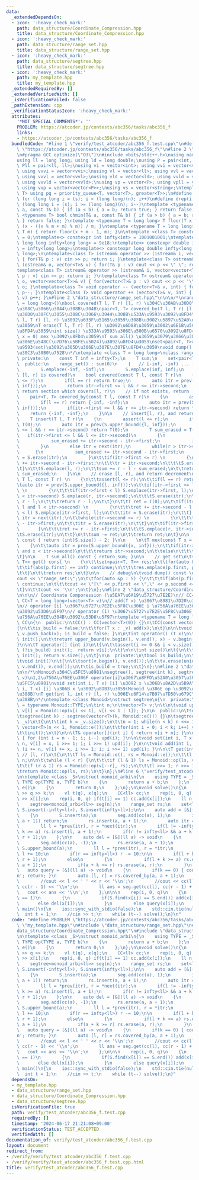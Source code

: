 ```yaml
---
data:
  _extendedDependsOn:
  - icon: ':heavy_check_mark:'
    path: data_structure/Coordinate_Compression.hpp
    title: data_structure/Coordinate_Compression.hpp
  - icon: ':heavy_check_mark:'
    path: data_structure/range_set.hpp
    title: data_structure/range_set.hpp
  - icon: ':heavy_check_mark:'
    path: data_structure/segtree.hpp
    title: data_structure/segtree.hpp
  - icon: ':heavy_check_mark:'
    path: my_template.hpp
    title: my_template.hpp
  _extendedRequiredBy: []
  _extendedVerifiedWith: []
  _isVerificationFailed: false
  _pathExtension: cpp
  _verificationStatusIcon: ':heavy_check_mark:'
  attributes:
    '*NOT_SPECIAL_COMMENTS*': ''
    PROBLEM: https://atcoder.jp/contests/abc356/tasks/abc356_f
    links:
    - https://atcoder.jp/contests/abc356/tasks/abc356_f
  bundledCode: "#line 1 \"verify/test_atcoder/abc356_f.test.cpp\"\n#define PROBLEM\
    \ \"https://atcoder.jp/contests/abc356/tasks/abc356_f\"\n#line 2 \"my_template.hpp\"\
    \n#pragma GCC optimize(\"O3\")\n#include <bits/stdc++.h>\nusing namespace std;\n\
    using ll = long long; using ld = long double;\nusing P = pair<int, int>; using\
    \ Pll = pair<ll, ll>;\nusing vi = vector<int>; using vvi = vector<vector<int>>;\
    \ using vvvi = vector<vvi>;\nusing vl = vector<ll>; using vvl = vector<vector<ll>>;\
    \ using vvvl = vector<vvl>;\nusing vld = vector<ld>; using vvld = vector<vector<vld>>;\
    \ using vvvld = vector<vvld>;\nusing vp = vector<P>; using vpll = vector<Pll>;\
    \ using vvp = vector<vector<P>>;\nusing vs = vector<string>;\ntemplate <typename\
    \ T> using pq = priority_queue<T, vector<T>, greater<T>>;\n#define rep(i, s, n)\
    \ for (long long i = (s); i < (long long)(n); i++)\n#define drep(i, s, n) for\
    \ (long long i = (s); i >= (long long)(n); i--)\ntemplate <typename T> bool chmax(T&\
    \ a, const T& b) { if (a < b) { a = b; return true; } return false; }\ntemplate\
    \ <typename T> bool chmin(T& a, const T& b) { if (a > b) { a = b; return true;\
    \ } return false; }\ntemplate <typename T = long long> T floor(T x, T m) { return\
    \ (x - ((x % m + m) % m)) / m; }\ntemplate <typename T = long long> T ceil(T x,\
    \ T m) { return floor(x + m - 1, m); }\n\ntemplate <class T> constexpr T infty\
    \ = 0;\ntemplate<> constexpr int infty<int> = 1001001001;\ntemplate<> constexpr\
    \ long long infty<long long> = 9e18;\ntemplate<> constexpr double infty<double>\
    \ = infty<long long>;\ntemplate<> constexpr long double infty<long double> = infty<long\
    \ long>;\n\ntemplate<class T> istream& operator >> (istream& i, vector<T>& v)\
    \ { for(T& p : v) cin >> p; return i; }\ntemplate<class T> ostream& operator <<\
    \ (ostream& o, vector<T>& v) { for(T& p : v) cout << p << \" \"; return o; }\n\
    template<class T> istream& operator >> (istream& i, vector<vector<T>>& v) { for(vector<T>&\
    \ p : v) cin >> p; return i; }\ntemplate<class T> ostream& operator << (ostream&\
    \ o, vector<vector<T>>& v) { for(vector<T>& p : v) cout << p << '\\n'; return\
    \ o; }\ntemplate<class T> void operator -- (vector<T>& v, int) { for(T& p : v)\
    \ p--; }\ntemplate<class T> void operator ++ (vector<T>& v, int) { for(T& p :\
    \ v) p++; }\n#line 2 \"data_structure/range_set.hpp\"\n\n\n/*\nrange_set\nrange_set<T\
    \ = long long>()\nbool covered(T l, T r) [l, r) \u304C\u30AB\u30D0\u30FC\u3055\
    \u308C\u3066\u3044\u308B\u304B\npair<T, T> covered_by(T l, T r) [l, r) \u304C\u30AB\
    \u30D0\u30FC\u3055\u308C\u3066\u3044\u308B\u533A\u9593\u3092\u8FD4\u3059\nT insert(T\
    \ l, T r) [l, r) \u3092\u633F\u5165\u3059\u308B\u3002\u5897\u52A0\u5206\u3092\u8FD4\
    \u3059\nT erase(T l, T r) [l, r) \u3092\u6D88\u3059\u3002\u6E1B\u5C11\u5206\u3092\
    \u8FD4\u3059\nint size() \u533A\u9593\u306E\u500B\u6570\u3092\u8FD4\u3059\nT mex(T\
    \ x = 0) mex \u3092\u8FD4\u3059\nT sum_all() \u3059\u3079\u3066\u306E\u533A\u9593\
    \u306E\u548C(\u7D76\u5BFE\u5024)\u3092\u8FD4\u3059\nset<pair<T, T>> get() \u533A\
    \u9593(set)\u3092\u305D\u306E\u307E\u307E\u8FD4\u3059\nvoid dump() \u30C7\u30D0\
    \u30C3\u30B0\u7528\n*/\ntemplate <class T = long long>\nclass range_set\n{\n \
    \ private:\n    const T inf = infty<T>;\n    T sum;\n    set<pair<T, T>> S;\n\
    \  public:\n    range_set() : sum(0)\n    {   // [-inf, -inf) ... [inf, inf)\n\
    \        S.emplace(-inf, -inf);\n        S.emplace(inf, inf);\n    }\n\n    //\
    \ [l, r) is covered?\n    bool covered(const T l, const T r)\n    {\n        assert(l\
    \ <= r);\n        if(l == r) return true;\n        auto itr = prev(S.upper_bound({l,\
    \ inf}));\n        return itr->first <= l && r <= itr->second;\n    }\n\n    //\
    \ return section which covers[l, r)\n    // if not exists, return [-inf, inf)\n\
    \    pair<T, T> covered_by(const T l, const T r)\n    {\n        assert(l <= r);\n\
    \        if(l == r) return {-inf, -inf};\n        auto itr = prev(S.upper_bound({l,\
    \ inf}));\n        if(itr->first <= l && r <= itr->second) return *itr;\n    \
    \    return {-inf, -inf};\n    }\n\n    // insert[l, r), and return increment\n\
    \    T insert(T l, T r)\n    {\n        assert(l <= r);\n        if(l == r) return\
    \ T(0);\n        auto itr = prev(S.upper_bound({l, inf}));\n        if(itr->first\
    \ <= l && r <= itr->second) return T(0);\n        T sum_erased = T(0);\n     \
    \   if(itr->first <= l && l <= itr->second)\n        {\n            l = itr->first;\n\
    \            sum_erased += itr->second - itr->first;\n            itr = S.erase(itr);\n\
    \        }\n        else itr = next(itr);\n        while(r > itr->second)\n  \
    \      {\n            sum_erased += itr->second - itr->first;\n            itr\
    \ = S.erase(itr);\n        }\n\t\tif(itr->first <= r) \n        {\n\t\t\tsum_erased\
    \ += itr->second - itr->first;\n\t\t\tr = itr->second;\n\t\t\tS.erase(itr);\n\t\
    \t}\n\t\tS.emplace(l, r);\n\t\tsum += r - l - sum_erased;\n\t\treturn r - l -\
    \ sum_erased;\n    }\n\n    // erase [l, r), and return decrement\n\tT erase(const\
    \ T l, const T r) \n    {\n\t\tassert(l <= r);\n\t\tif(l == r) return T(0);\n\t\
    \tauto itr = prev(S.upper_bound({l, inf}));\n\t\tif(itr->first <= l and r <= itr->second)\
    \ \n        {\n\t\t\tif(itr->first < l) S.emplace(itr->first, l);\n\t\t\tif(r\
    \ < itr->second) S.emplace(r, itr->second);\n\t\t\tS.erase(itr);\n\t\t\tsum -=\
    \ r - l;\n\t\t\treturn r - l;\n\t\t}\n\t\tT ret = T(0);\n\t\tif(itr->first <=\
    \ l and l < itr->second) \n        {\n\t\t\tret += itr->second - l;\n\t\t\tif(itr->first\
    \ < l) S.emplace(itr->first, l);\n\t\t\titr = S.erase(itr);\n\t\t} \n        else\
    \ itr = next(itr);\n\t\twhile(itr->second <= r) \n        {\n\t\t\tret += itr->second\
    \ - itr->first;\n\t\t\titr = S.erase(itr);\n\t\t}\n\t\tif(itr->first < r) \n \
    \       {\n\t\t\tret += r - itr->first;\n\t\t\tS.emplace(r, itr->second);\n\t\t\
    \tS.erase(itr);\n\t\t}\n\t\tsum -= ret;\n\t\treturn ret;\n\t}\n\n    int size()\
    \ const { return (int)S.size() - 2; }\n\n    \n\tT mex(const T x = 0) const \n\
    \    {\n\t\tauto itr = prev(S.upper_bound({x, inf}));\n\t\tif(itr->first <= x\
    \ and x < itr->second)\n\t\t\treturn itr->second;\n\t\telse\n\t\t\treturn x;\n\
    \t}\n\n    T sum_all() const { return sum; }\n\n    // get set\n\tset<pair<T,\
    \ T>> get() const \n    {\n\t\tset<pair<T, T>> res;\n\t\tfor(auto &p : S) {\n\t\
    \t\tif(abs(p.first) == inf) continue;\n\t\t\tres.emplace(p.first, p.second);\n\
    \t\t}\n\t\treturn res;\n\t}\n\n    // debug\n\tvoid dump() const \n    {\n\t\t\
    cout << \"range_set:\";\n\t\tfor(auto &p : S) {\n\t\t\tif(abs(p.first) == inf)\
    \ continue;\n\t\t\tcout << \"[\" << p.first << \",\" << p.second << \"),\";\n\t\
    \t}\n\t\tcout << '\\n';\n\t}\n};\n#line 2 \"data_structure/Coordinate_Compression.hpp\"\
    \n\n\n// Coordinate Comporession (\u5EA7\u6A19\u5727\u7E2E)\n// CC<T = long long>(),\
    \ CC<T = long long>(vector<T> v)\n// add(T x) \u3067\u8981\u7D20\u3092\u8FFD\u52A0\
    \n// operator [i] \u3067\u5727\u7E2E\u5F8C\u306E i \u756A\u76EE\u306E\u8981\u7D20\
    \u3092\u53D6\u5F97\n// operator (i) \u3067\u5727\u7E2E\u5F8C\u306E i \u304C\u4F55\
    \u756A\u76EE\u304B\u3092\u53D6\u5F97\ntemplate <typename T = long long>\nclass\
    \ CC\n{\n  public:\n\tCC() : CC(vector<T>(0)) {}\n\tCC(const vector<T>& _v)\n\t\
    {\n\t\tis_build = false;\n\t\tfor(T x : _v) add(x);\n\t}\n\n\tvoid add(T x) {\
    \ v.push_back(x); is_build = false; }\n\n\tint operator() (T x)\n\t{\n\t\tif (!is_build)\
    \ init();\n\t\treturn upper_bound(v.begin(), v.end(), x) - v.begin() - 1;\n\t\
    }\n\n\tT operator[] (int i)\n\t{\n\t\tassert(i >= 0 && i < v.size());\n\t\tif\
    \ (!is_build) init();  return v[i];\n\t}\n\n\tint size()\n\t{\n\t\tif (!is_build)\
    \ init(); return v.size();\n\t}\n\n  private:\n\tbool is_build;\n\tvector<T> v;\n\
    \tvoid init()\n\t{\n\t\tsort(v.begin(), v.end());\n\t\tv.erase(unique(v.begin(),\
    \ v.end()), v.end());\n\t\tis_build = true;\n\t}\n};\n#line 2 \"data_structure/segtree.hpp\"\
    \n\n/*\nMonoid\u304C\u5FC5\u8981\nsegtree(), segtree(int k), segtree(vector<Monoid::TYPE>\
    \ v)\n1,2\u756A\u76EE\u306F operator[i]\u3067\u8FFD\u52A0\u3057\u3066 init()\u304C\
    \u5FC5\u8981\nvoid set(int i, T x) [i] \u3092 x \u306B\u8A2D\u5B9A\nvoid add(int\
    \ i, T x) [i] \u306B x \u3092\u8DB3\u3059(Monoid \u306E op \u3092\u9069\u7528\u3059\
    \u308B)\nT get(int l, int r) [l, r) \u306E\u6F14\u7B97\u7D50\u679C\u3092\u5F97\
    \u308B\n*/\ntemplate <class Monoid>\nstruct segtree\n{\n  private:\n\tusing T\
    \ = typename Monoid::TYPE;\n\tint n;\n\tvector<T> v;\n\t\n\tvoid upd(int i) {\
    \ v[i] = Monoid::op(v[i << 1], v[i << 1 | 1]); }\n\n  public:\n\tsegtree() : segtree(vector<T>(0)){}\n\
    \tsegtree(int k) : segtree(vector<T>(k, Monoid::e())) {}\n\tsegtree(const vector<T>&\
    \ _v)\n\t{\n\t\tint k = _v.size();\n\t\tn = 1; while(n < k) n <<= 1;\n\t\tv =\
    \ vector<T>(n << 1, Monoid::e());\n\t\tfor(int i = 0; i < k; i++) v[i + n] = _v[i];\n\
    \t\tinit();\n\t}\n\n\tT& operator[](int i) { return v[i + n]; }\n\n\tvoid init()\
    \ { for (int i = n - 1; i; i--) upd(i); }\n\n\tvoid set(int i, T x) { for (i +=\
    \ n, v[i] = x, i >>= 1; i; i >>= 1) upd(i); }\n\n\tvoid add(int i, T x) { for\
    \ (i += n, v[i] += x, i >>= 1; i; i >>= 1) upd(i); }\n\n\tT get(int l, int r)\
    \ // [l, r)\n\t{\n\t\tT ls = Monoid::e(), rs = Monoid::e();\n\t\tl += n; r +=\
    \ n;\n\n\t\twhile (l < r) {\n\t\t\tif (l & 1) ls = Monoid::op(ls, v[l++]);\n\t\
    \t\tif (r & 1) rs = Monoid::op(v[--r], rs);\n\t\t\tl >>= 1; r >>= 1;\n\t\t}\n\t\
    \treturn Monoid::op(ls, rs);\n\t}\n};\n#line 6 \"verify/test_atcoder/abc356_f.test.cpp\"\
    \n\ntemplate <class _S>\nstruct monoid_arbi\n{\n    using TYPE = _S;\n    static\
    \ TYPE op(TYPE a, TYPE b)\n    {\n        return a + b;\n    };\n    static TYPE\
    \ e()\n    {\n        return 0;\n    };\n};\n\nvoid solve()\n{\n    ll q, k; cin\
    \ >> q >> k;\n    vl t(q), x(q);\n    CC<ll> cc;\n    rep(i, 0, q) cin >> t[i]\
    \ >> x[i];\n    rep(i, 0, q) if(t[i] == 1) cc.add(x[i]);\n    ll n = cc.size();\n\
    \    segtree<monoid_arbi<ll>> seg(n);\n    range_set rs;\n    set<ll> S;\n   \
    \ S.insert(-infty<ll>), S.insert(infty<ll>);\n\n    auto add = [&](ll a) -> void\n\
    \    {\n        S.insert(a);\n        seg.add(cc(a), 1);\n        if(rs.covered(a,\
    \ a + 1)) return;\n        rs.insert(a, a + 1);\n        auto itr = S.find(a);\n\
    \        ll l = *prev(itr), r = *next(itr);\n        if(l != -infty<ll> && l +\
    \ k >= a) rs.insert(l, a + 1);\n        if(r != infty<ll> && a + k >= r) rs.insert(a,\
    \ r + 1);\n    };\n\n    auto del = [&](ll a) -> void\n    {\n        S.erase(a);\n\
    \        seg.add(cc(a), -1);\n        rs.erase(a, a + 1);\n        auto itr =\
    \ S.upper_bound(a);\n        ll l = *prev(itr), r = *itr;\n        if(l == -infty<ll>)\
    \ l += 10;\n        if(r == infty<ll>) r -= 10;\n\n        if(l + k >= r) rs.insert(l,\
    \ r + 1);\n        else\n        {\n            if(l + k >= a) rs.erase(l + 1,\
    \ a + 1);\n            if(a + k >= r) rs.erase(a, r);\n        }\n    };\n\n \
    \   auto query = [&](ll a) -> void\n    {\n        if(k == 0) { cout << 1 << '\\\
    n'; return; }\n        auto [l, r] = rs.covered_by(a, a + 1);\n        //rs.dump();\n\
    \        //cout << l << ' ' << r << '\\n';\n        //cout << cc(l) << ' ' <<\
    \ cc(r - 1) << '\\n';\n        ll ans = seg.get(cc(l), cc(r - 1) + 1);\n     \
    \   cout << ans << '\\n';\n    };\n\n\n    rep(i, 0, q)\n    {\n        if(t[i]\
    \ == 1)\n        {\n            if(S.find(x[i]) == S.end()) add(x[i]);\n     \
    \       else del(x[i]);\n        }\n        else query(x[i]);\n    }\n}\n\nint\
    \ main()\n{\n    ios::sync_with_stdio(false);\n    std::cin.tie(nullptr);\n  \
    \  int t = 1;\n    //cin >> t;\n    while (t--) solve();\n}\n"
  code: "#define PROBLEM \"https://atcoder.jp/contests/abc356/tasks/abc356_f\"\n#include\
    \ \"my_template.hpp\"\n#include \"data_structure/range_set.hpp\"\n#include \"\
    data_structure/Coordinate_Compression.hpp\"\n#include \"data_structure/segtree.hpp\"\
    \n\ntemplate <class _S>\nstruct monoid_arbi\n{\n    using TYPE = _S;\n    static\
    \ TYPE op(TYPE a, TYPE b)\n    {\n        return a + b;\n    };\n    static TYPE\
    \ e()\n    {\n        return 0;\n    };\n};\n\nvoid solve()\n{\n    ll q, k; cin\
    \ >> q >> k;\n    vl t(q), x(q);\n    CC<ll> cc;\n    rep(i, 0, q) cin >> t[i]\
    \ >> x[i];\n    rep(i, 0, q) if(t[i] == 1) cc.add(x[i]);\n    ll n = cc.size();\n\
    \    segtree<monoid_arbi<ll>> seg(n);\n    range_set rs;\n    set<ll> S;\n   \
    \ S.insert(-infty<ll>), S.insert(infty<ll>);\n\n    auto add = [&](ll a) -> void\n\
    \    {\n        S.insert(a);\n        seg.add(cc(a), 1);\n        if(rs.covered(a,\
    \ a + 1)) return;\n        rs.insert(a, a + 1);\n        auto itr = S.find(a);\n\
    \        ll l = *prev(itr), r = *next(itr);\n        if(l != -infty<ll> && l +\
    \ k >= a) rs.insert(l, a + 1);\n        if(r != infty<ll> && a + k >= r) rs.insert(a,\
    \ r + 1);\n    };\n\n    auto del = [&](ll a) -> void\n    {\n        S.erase(a);\n\
    \        seg.add(cc(a), -1);\n        rs.erase(a, a + 1);\n        auto itr =\
    \ S.upper_bound(a);\n        ll l = *prev(itr), r = *itr;\n        if(l == -infty<ll>)\
    \ l += 10;\n        if(r == infty<ll>) r -= 10;\n\n        if(l + k >= r) rs.insert(l,\
    \ r + 1);\n        else\n        {\n            if(l + k >= a) rs.erase(l + 1,\
    \ a + 1);\n            if(a + k >= r) rs.erase(a, r);\n        }\n    };\n\n \
    \   auto query = [&](ll a) -> void\n    {\n        if(k == 0) { cout << 1 << '\\\
    n'; return; }\n        auto [l, r] = rs.covered_by(a, a + 1);\n        //rs.dump();\n\
    \        //cout << l << ' ' << r << '\\n';\n        //cout << cc(l) << ' ' <<\
    \ cc(r - 1) << '\\n';\n        ll ans = seg.get(cc(l), cc(r - 1) + 1);\n     \
    \   cout << ans << '\\n';\n    };\n\n\n    rep(i, 0, q)\n    {\n        if(t[i]\
    \ == 1)\n        {\n            if(S.find(x[i]) == S.end()) add(x[i]);\n     \
    \       else del(x[i]);\n        }\n        else query(x[i]);\n    }\n}\n\nint\
    \ main()\n{\n    ios::sync_with_stdio(false);\n    std::cin.tie(nullptr);\n  \
    \  int t = 1;\n    //cin >> t;\n    while (t--) solve();\n}"
  dependsOn:
  - my_template.hpp
  - data_structure/range_set.hpp
  - data_structure/Coordinate_Compression.hpp
  - data_structure/segtree.hpp
  isVerificationFile: true
  path: verify/test_atcoder/abc356_f.test.cpp
  requiredBy: []
  timestamp: '2024-06-17 21:21:08+09:00'
  verificationStatus: TEST_ACCEPTED
  verifiedWith: []
documentation_of: verify/test_atcoder/abc356_f.test.cpp
layout: document
redirect_from:
- /verify/verify/test_atcoder/abc356_f.test.cpp
- /verify/verify/test_atcoder/abc356_f.test.cpp.html
title: verify/test_atcoder/abc356_f.test.cpp
---
```

